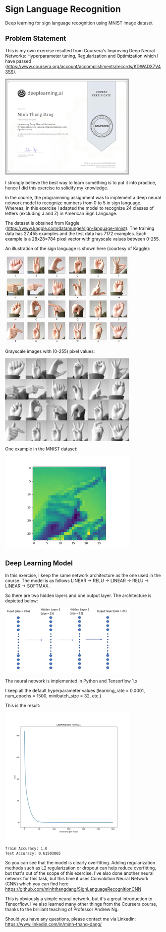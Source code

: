 # Sign Language Recognition
Deep learning for sign language recognition using MNIST image dataset

## Problem Statement

This is my own exercise resulted from Coursera's Improving Deep Neural
Networks: Hyperparameter tuning, Regularization and Optimization which I have
passed (https://www.coursera.org/account/accomplishments/records/KDWADX7V43SS).

<img src="https://github.com/minhthangdang/minhthangdang.github.io/blob/master/KDWADX7V43SS.jpg?raw=true" alt="Sign Language" width="400"/><br>

I strongly believe the best way to learn something is to put it into practice, hence
I did this exercise to solidify my knowledge.

In the course, the programming assignment was to implement a deep neural network
model to recognize numbers from 0 to 5 in sign language. Whereas, in this
exercise I adapted the model to recognize 24 classes of letters (excluding J and Z)
in American Sign Language.

The dataset is obtained from Kaggle (https://www.kaggle.com/datamunge/sign-language-mnist).
The training data has 27,455 examples and the test data has 7172 examples. Each
example is a 28x28=784 pixel vector with grayscale values between 0-255.

An illustration of the sign language is shown here (courtesy of Kaggle):

<img src="https://raw.githubusercontent.com/minhthangdang/minhthangdang.github.io/master/datasets_3258_5337_amer_sign2.png" alt="Sign Language" width="400"/><br>

Grayscale images with (0-255) pixel values:

<img src="https://raw.githubusercontent.com/minhthangdang/minhthangdang.github.io/master/datasets_3258_5337_amer_sign3.png" alt="Sign Language" width="400"/><br>

One example in the MNIST dataset:

<img src="https://github.com/minhthangdang/minhthangdang.github.io/blob/master/mnist-example.JPG?raw=true" alt="Sign Language" width="400"/><br>


## Deep Learning Model

In this exercise, I keep the same network architecture as the one used in the course.
The model is as follows LINEAR -> RELU -> LINEAR -> RELU -> LINEAR -> SOFTMAX.

So there are two hidden layers and one output layer. The architecture is depicted below:

<img src="https://raw.githubusercontent.com/minhthangdang/minhthangdang.github.io/master/nn-architecture.JPG" alt="Sign Language" width="400"/><br>

The neural network is implemented in Python and Tensorflow 1.x

I keep all the default hyperparameter values (learning_rate = 0.0001,
  num_epochs = 1500, minibatch_size = 32, etc.)

This is the result:

<img src="https://github.com/minhthangdang/minhthangdang.github.io/blob/master/cost-function.JPG?raw=true" alt="Sign Language" width="400"/><br>

```
Train Accuracy: 1.0
Test Accuracy: 0.61503065
```

So you can see that the model is clearly overfitting. Adding regularization methods such as
L2 regularization or dropout can help reduce overfitting, but that's out of the scope
of this exercise. I've also done another neural network for this task, but this time it uses 
Convolution Neural Network (CNN) which you can find here https://github.com/minhthangdang/SignLanguageRecognitionCNN

This is obviously a simple neural network, but it's a great introduction to Tensorflow. I've also learned many other things from the Coursera course, thanks to the brilliant teaching of Professor Andrew Ng.

Should you have any questions, please contact me via Linkedin: https://www.linkedin.com/in/minh-thang-dang/
